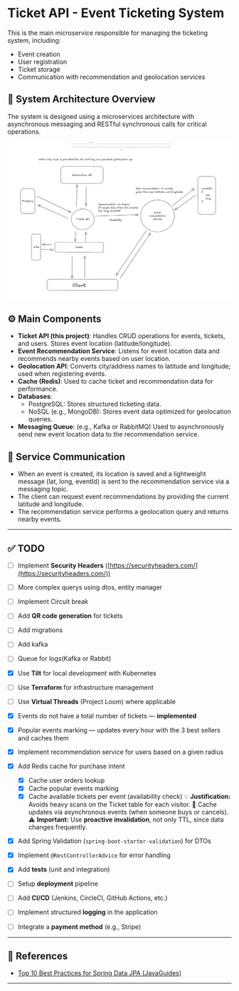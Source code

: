 # Ticket API - Event Ticketing System

This is the main microservice responsible for managing the ticketing system, including:

- Event creation
- User registration
- Ticket storage
- Communication with recommendation and geolocation services

## 📌 System Architecture Overview

The system is designed using a microservices architecture with asynchronous messaging and RESTful synchronous calls for critical operations.

![System Architecture](./architeture.png)

## ⚙️ Main Components

- **Ticket API (this project)**: Handles CRUD operations for events, tickets, and users. Stores event location (latitude/longitude).
- **Event Recommendation Service**: Listens for event location data and recommends nearby events based on user location.
- **Geolocation API**: Converts city/address names to latitude and longitude; used when registering events.
- **Cache (Redis)**: Used to cache ticket and recommendation data for performance.
- **Databases**:
    - PostgreSQL: Stores structured ticketing data.
    - NoSQL (e.g., MongoDB): Stores event data optimized for geolocation queries.
- **Messaging Queue**: (e.g., Kafka or RabbitMQ) Used to asynchronously send new event location data to the recommendation service.

## 🔄 Service Communication

- When an event is created, its location is saved and a lightweight message (lat, long, eventId) is sent to the recommendation service via a messaging topic.
- The client can request event recommendations by providing the current latitude and longitude.
- The recommendation service performs a geolocation query and returns nearby events.

---

## ✅ TODO

* [ ] Implement **Security Headers** ([https://securityheaders.com/](https://securityheaders.com/))
* [ ] More complex querys using dtos, entity manager
* [ ] Implement Circuit break
* [ ] Add **QR code generation** for tickets
* [ ] Add migrations
* [ ] Add kafka
* [ ] Queue for logs(Kafka or Rabbit)
* [x] Use **Tilt** for local development with Kubernetes
* [ ] Use **Terraform** for infrastructure management
* [ ] Use **Virtual Threads** (Project Loom) where applicable
* [x] Events do not have a total number of tickets — **implemented**
* [x] Popular events marking — updates every hour with the 3 best sellers and caches them
* [x] Implement recommendation service for users based on a given radius
* [x] Add Redis cache for purchase intent
  * [x] Cache user orders lookup
  * [x] Cache popular events marking
  * [x] Cache available tickets per event (availability check)
    💡 **Justification:** Avoids heavy scans on the Ticket table for each visitor.
    🔄 Cache updates via asynchronous events (when someone buys or cancels).
    ⚠️ **Important:** Use **proactive invalidation**, not only TTL, since data changes frequently.
* [x] Add Spring Validation (`spring-boot-starter-validation`) for DTOs
* [x] Implement `@RestControllerAdvice` for error handling

* [x] Add **tests** (unit and integration)
* [ ] Setup **deployment** pipeline
* [ ] Add **CI/CD** (Jenkins, CircleCI, GitHub Actions, etc.)
* [ ] Implement structured **logging** in the application
* [ ] Integrate a **payment method** (e.g., Stripe)

---

## 📌 References

* [Top 10 Best Practices for Spring Data JPA (JavaGuides)](https://www.javaguides.net/2025/02/top-10-best-practices-for-spring-data.html#google_vignette)

---
